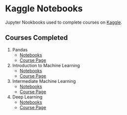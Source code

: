 # Kaggle Notebooks

Jupyter Nookbooks used to complete courses on [Kaggle](http://kaggle.com/gwcates).

## Courses Completed

1. Pandas
   - [Notebooks](pandas/)
   - [Course Page](https://www.kaggle.com/learn/pandas)
1. Introduction to Machine Learning
   - [Notebooks](intro_machine_learning/)
   - [Course Page](https://www.kaggle.com/learn/intro-to-machine-learning)
1. Intermediate Machine Learning
   - [Notebooks](intermediate_machine_learning/)
   - [Course Page](https://www.kaggle.com/learn/intermediate-machine-learning)
1. Deep Learning
   - [Notebooks](deep_learning/)
   - [Course Page](https://www.kaggle.com/learn/deep-learning)
